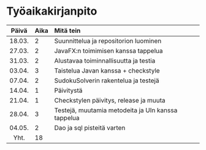 # Työaikakirjanpito

| Päivä | Aika | Mitä tein |
| :----:|:-----| :-----|
| 18.03. |  2   | Suunnittelua ja repositorion luominen |
| 27.03. |  2   | JavaFX:n toimimisen kanssa tappelua   |
|31.03.  |  2   | Alustavaa toiminnallisuutta ja testia |
|03.04.  |  3   | Taistelua Javan kanssa + checkstyle   |
| 07.04. | 2    | SudokuSolverin rakentelua ja testejä |
| 14.04. | 1    | Päivitystä   |
| 21.04. | 1    | Checkstylen päivitys, release ja muuta |
| 28.04. | 3    | Testejä, muutamia metodeita ja UIn kanssa tappelua |
| 04.05. | 2    | Dao ja sql pisteitä varten |
|Yht.    | 18 ||
